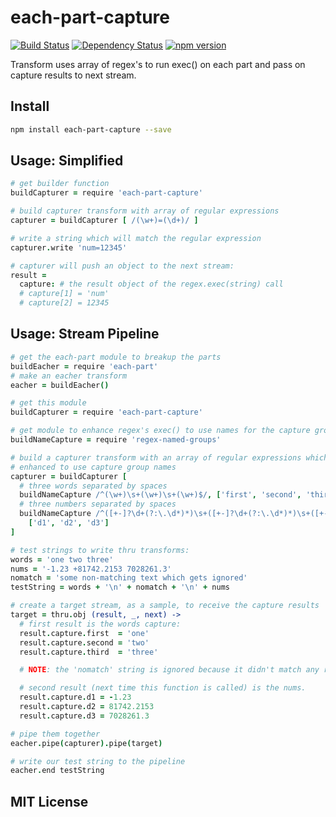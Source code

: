 # each-part-capture
[![Build Status](https://travis-ci.org/elidoran/node-each-part-capture.svg?branch=master)](https://travis-ci.org/elidoran/node-each-part-capture)
[![Dependency Status](https://gemnasium.com/elidoran/node-each-part-capture.png)](https://gemnasium.com/elidoran/node-each-part-capture)
[![npm version](https://badge.fury.io/js/each-part-capture.svg)](http://badge.fury.io/js/each-part-capture)

Transform uses array of regex's to run exec() on each part and pass on capture results to next stream.

## Install

```sh
npm install each-part-capture --save
```

## Usage: Simplified


```coffeescript
# get builder function
buildCapturer = require 'each-part-capture'

# build capturer transform with array of regular expressions
capturer = buildCapturer [ /(\w+)=(\d+)/ ]

# write a string which will match the regular expression
capturer.write 'num=12345'

# capturer will push an object to the next stream:
result =
  capture: # the result object of the regex.exec(string) call
  # capture[1] = 'num'
  # capture[2] = 12345
```

## Usage: Stream Pipeline


```coffeescript
# get the each-part module to breakup the parts
buildEacher = require 'each-part'
# make an eacher transform
eacher = buildEacher()

# get this module
buildCapturer = require 'each-part-capture'

# get module to enhance regex's exec() to use names for the capture groups
buildNameCapture = require 'regex-named-groups'

# build a capturer transform with an array of regular expressions which are
# enhanced to use capture group names
capturer = buildCapturer [
  # three words separated by spaces
  buildNameCapture /^(\w+)\s+(\w+)\s+(\w+)$/, ['first', 'second', 'third']
  # three numbers separated by spaces
  buildNameCapture /^([+-]?\d+(?:\.\d*)*)\s+([+-]?\d+(?:\.\d*)*)\s+([+-]?\d+(?:\.\d*)*)$/,
    ['d1', 'd2', 'd3']
]

# test strings to write thru transforms:
words = 'one two three'
nums = '-1.23 +81742.2153 7028261.3'
nomatch = 'some non-matching text which gets ignored'
testString = words + '\n' + nomatch + '\n' + nums

# create a target stream, as a sample, to receive the capture results
target = thru.obj (result, _, next) ->
  # first result is the words capture:
  result.capture.first  = 'one'
  result.capture.second = 'two'
  result.capture.third  = 'three'

  # NOTE: the 'nomatch' string is ignored because it didn't match any regex

  # second result (next time this function is called) is the nums.
  result.capture.d1 = -1.23
  result.capture.d2 = 81742.2153
  result.capture.d3 = 7028261.3

# pipe them together
eacher.pipe(capturer).pipe(target)

# write our test string to the pipeline
eacher.end testString

```

## MIT License
